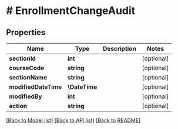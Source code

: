# # EnrollmentChangeAudit

## Properties

Name | Type | Description | Notes
------------ | ------------- | ------------- | -------------
**sectionId** | **int** |  | [optional]
**courseCode** | **string** |  | [optional]
**sectionName** | **string** |  | [optional]
**modifiedDateTime** | **\DateTime** |  | [optional]
**modifiedBy** | **int** |  | [optional]
**action** | **string** |  | [optional]

[[Back to Model list]](../../README.md#models) [[Back to API list]](../../README.md#endpoints) [[Back to README]](../../README.md)
